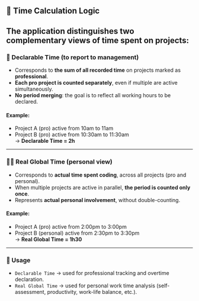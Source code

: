 ## 🧠 Time Calculation Logic
The application distinguishes **two complementary views** of time spent on projects:
---
### 🧾 Declarable Time (to report to management)
- Corresponds to **the sum of all recorded time** on projects marked as **professional**.
- **Each pro project is counted separately**, even if multiple are active simultaneously.
- **No period merging**: the goal is to reflect all working hours to be declared.
#### Example:
- Project A (pro) active from 10am to 11am  
- Project B (pro) active from 10:30am to 11:30am  
→ **Declarable Time = 2h**
---
### 👨‍💻 Real Global Time (personal view)
- Corresponds to **actual time spent coding**, across all projects (pro and personal).
- When multiple projects are active in parallel, **the period is counted only once**.
- Represents **actual personal involvement**, without double-counting.
#### Example:
- Project A (pro) active from 2:00pm to 3:00pm  
- Project B (personal) active from 2:30pm to 3:30pm  
→ **Real Global Time = 1h30**
---
### 🎯 Usage
- `Declarable Time` → used for professional tracking and overtime declaration.  
- `Real Global Time` → used for personal work time analysis (self-assessment, productivity, work-life balance, etc.).
